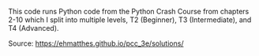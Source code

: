 This code runs Python code from the Python Crash Course from chapters 2-10 which I split into multiple levels, T2 (Beginner), T3 (Intermediate), and T4 (Advanced). 

Source: https://ehmatthes.github.io/pcc_3e/solutions/
